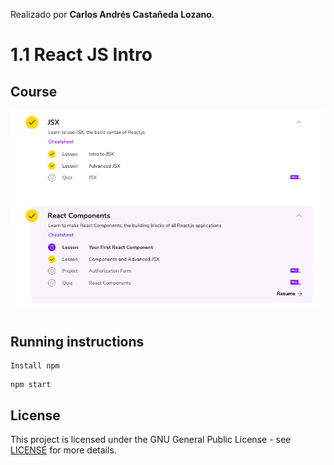 Realizado por **Carlos Andrés Castañeda Lozano**.

# 1.1 React JS Intro

## Course

![](img/curso.png)

## Running instructions
  ```
  Install npm 
  ```
  ```
  npm start
  ```
## License
This project is licensed under the GNU General Public License - see [LICENSE](LICENSE) for more details.

